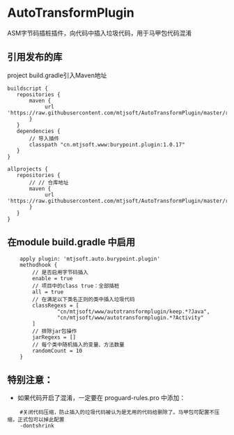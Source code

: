 # AutoTransformPlugin
ASM字节码插桩插件，向代码中插入垃圾代码，用于马甲包代码混淆

## 引用发布的库

project build.gradle引入Maven地址

```
buildscript {
   repositories {
       maven {
            url 'https://raw.githubusercontent.com/mtjsoft/AutoTransformPlugin/master/repo'
       }
   }
   dependencies { 
       // 导入插件 
       classpath "cn.mtjsoft.www:burypoint.plugin:1.0.17"
   }
}

allprojects {
   repositories {
       // // 仓库地址
       maven {
            url 'https://raw.githubusercontent.com/mtjsoft/AutoTransformPlugin/master/repo'
       }
   }
}
```

## 在module build.gradle 中启用
```
    apply plugin: 'mtjsoft.auto.burypoint.plugin'
    methodhook {
        // 是否启用字节码插入
        enable = true
        // 项目中的class true：全部插桩
        all = true
        // 在满足以下类名正则的类中插入垃圾代码
        classRegexs = [
                "cn/mtjsoft/www/autotransformplugin/keep.*?Java",
                "cn/mtjsoft/www/autotransformplugin.*?Activity"
        ]
        // 排除jar包操作
        jarRegexs = []
        // 每个类中随机插入的变量、方法数量
        randomCount = 10
    }
```
## 特别注意：

- 如果代码开启了混淆，一定要在 proguard-rules.pro 中添加：
```
    #关闭代码压缩，防止插入的垃圾代码被认为是无用的代码给删除了。马甲包可配置不压缩，正式包可以掉此配置
    -dontshrink 
```